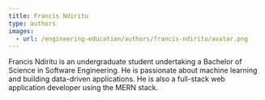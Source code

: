 ```yaml
---
title: Francis Ndiritu
type: authors
images:
  - url: /engineering-education/authors/francis-ndiritu/avatar.png 
---
```

Francis Ndiritu is an undergraduate student undertaking a Bachelor of Science in Software Engineering. He is passionate about machine learning and building data-driven applications. He is also a full-stack web application developer using the MERN stack.
